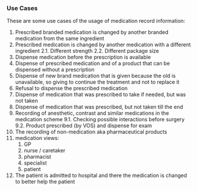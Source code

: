 ### Use Cases

These are some use cases of the usage of medication record information: 

1. Prescribed branded medication is changed by another branded medication from the same ingredient
2. Prescribed medication is changed by another medication with a different ingredient
    2.1. Different strength
    2.2. Different package size
3. Dispense medication before the prescription is available
4. Dispense of prescribed medication and of a product that can be dispensed without a prescription
5. Dispense of new brand medication that is given because the old is unavailable, so giving to continue the treatment and not to replace it
6. Refusal to dispense the prescribed medication
7. Dispense of medication that was prescribed to take if needed, but was not taken
8. Dispense of medication that was prescribed, but not taken till the end
9. Recording of anesthetic, contrast and similar medications in the medication scheme
    9.1. Checking possible interactions before surgery
    9.2. Product prescribed (by VOS) and dispense for exam
10. The recording of non-medication aka pharmaceutical products
11. medication views:
    1.  GP
    2.  nurse / caretaker
    3.  pharmacist
    4.  specialist
    5.  patient
12. The patient is admitted to hospital and there the medication is changed to better help the patient

